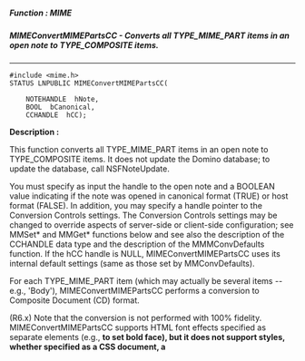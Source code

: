 ##### Function : MIME
##### MIMEConvertMIMEPartsCC - Converts all TYPE_MIME_PART items in an open note to TYPE_COMPOSITE items.
---
```
#include <mime.h>
STATUS LNPUBLIC MIMEConvertMIMEPartsCC(

	NOTEHANDLE  hNote,
	BOOL  bCanonical,
	CCHANDLE  hCC);
```
**Description :**

This function converts all TYPE_MIME_PART items in an open note to 
TYPE_COMPOSITE items.    It does not update the Domino database; to update the 
database, call NSFNoteUpdate.

You must specify as input the handle to the open note and a BOOLEAN value 
indicating if the note was opened in canonical format (TRUE) or host format 
(FALSE).  In addition, you may specify a handle pointer to the Conversion 
Controls settings.  The Conversion Controls settings may be changed to override 
aspects of server-side or client-side configuration; see MMSet* and MMGet* 
functions below and see also the description of the CCHANDLE data type and the 
description of the MMMConvDefaults function.  If the hCC handle is NULL, 
MIMEConvertMIMEPartsCC uses its internal default settings (same as those set by 
MMConvDefaults).

For each TYPE_MIME_PART item (which may actually be several items -- e.g., 
'Body'), MIMEConvertMIMEPartsCC performs a conversion to Composite Document 
(CD) format.

(R6.x) Note that the conversion is not performed with 100% fidelity.  
MIMEConvertMIMEPartsCC supports HTML font effects specified as separate 
elements (e.g., <b> to set bold face), but it does not support styles, whether 
specified as a CSS document, a <style> element, or as a 'style=' parameter to 
other elements (e.g., <div> or <span>).  MIMEConvertMIMEPartsCC does not fully 
support the conversion of multipart/related parts; image placement in the 
converted document will not match the original placement in the source 
document.  The rendering of tables and lists also may be somewhat different in 
the converted document.  MIMEConvertMIMEPartsCC also does not convert "active 
content"; for example, Javascript contained in an application/x-javascript 
part.  Such parts are retained as attachments in the converted document.

(R7.x/R8) Note that the conversion is not performed with 100% fidelity.  
MIMEConvertMIMEPartsCC supports HTML font effects specified as separate 
elements (e.g., <b> to set bold face), but it does not support styles, whether 
specified as a CSS document, a <style> element, or as a 'style=' parameter to 
other elements (e.g., <div> or <span>).  The rendering of tables and lists also 
may be somewhat different in the converted document.  MIMEConvertMIMEPartsCC 
also does not convert "active content"; for example, Javascript contained in an 
application/x-javascript part.  Such parts are retained as attachments in the 
converted document.

If MIMEConvertMIMEPartsCC is called on the Domino server, its actions are 
affected by its configuration as specified in the Domino Server Configuration; 
see the MIME pages of the Server Configuration for details.  If 
MIMEConvertMIMEPartsCC is called on the Notes client, its actions are affected 
by its configuration as specified in the Personal Name and Address book; see 
the International MIME Settings document for details.

**Parameters :**
Input :
hNote  -  The handle to the open note to be converted.

bCanonical  -  A boolean flag that is TRUE if the input note is in canonical format,  FALSE otherwise.

hCC  -  If non-NULL, the handle to the Conversion Controls settings.  If NULL, the default settings are used (same as those set by MMConvDefaults).

Output :
(routine)  -  Return status from this call.
	NOERROR - Successfully converted the note.
	ERR_xxx - Errors returned by lower level functions.  Call to OSLoadString to interpret the error status as a string that you may display/log for the user.



**Sample Usage :**
```
/* get the notes flags, determine if the note was opened in canonical format, */
/*  create the default conversion control settings and then call 
MIMEConvertMIMEPartCC */

WORD wNoteFlags;
BOOL bCanonical;
CCHANDLE hCC = NULLHANDLE;
STATUS error;

NSFNoteGetInfo(hNote, _NOTE_FLAGS, &wNoteFlags);

bCanonical = (wNoteFlags & NOTE_FLAG_CANONICAL) != 0;

if (error = MMreateConvControls(&hCC)) { /* create the default conversion 
control settings */
	goto exit;
}

MMSetReadReceipt(hCC, 1);  /* 0 - Do not pass read receipt requests when 
importing or exporting (default) */
	    /* 1 - Support read receipt requests (as Return-Receipt-To when 
exporting) */
	    /* 2 - Support read receipt requests (as 
Disposition-Notification-To when exporting) */

if (error = MIMEConvertMIMEPartsCC(hNote, bCanonical, hCC)) {
	goto exit;
}

if (error = MMDestroyConvControls(hCC)) { /* destroy the default conversion 
control settings */
	goto exit;
}

```
**See Also :**
[MIMEConvertMIMEPartCC](/domino-c-api-docs/reference/Func/MIMEConvertMIMEPartCC)
[TYPE_xxx](/domino-c-api-docs/reference/Symb/TYPE_xxx)
---
